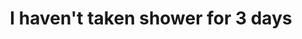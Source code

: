 ---
title: I haven't taken shower for 3 days 
category: drawings
series: Washi
year: 2019
image: shower.png
size: 
materials: oil on paper
---